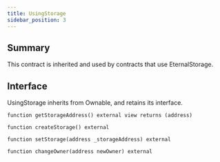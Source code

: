 ```yaml
---
title: UsingStorage
sidebar_position: 3
---
```


## Summary

This contract is inherited and used by contracts that use EternalStorage.

## Interface
UsingStorage inherits from Ownable, and retains its interface.

`function getStorageAddress() external view returns (address)`

`function createStorage() external`

`function setStorage(address _storageAddress) external`

`function changeOwner(address newOwner) external`
